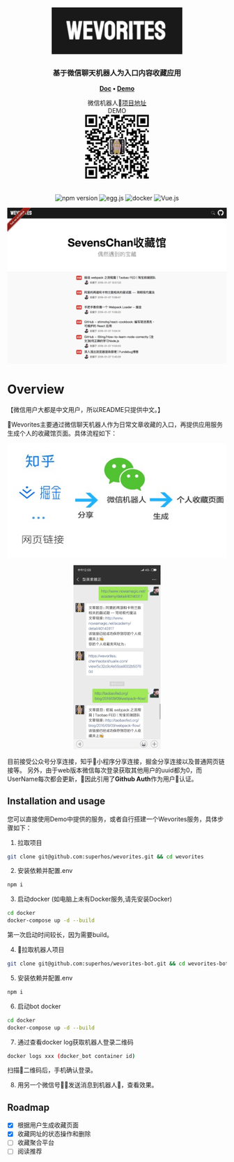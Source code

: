 <h1 align="center">
	<img
		width="300"
		alt="Wevorites"
		src="https://raw.githubusercontent.com/superhos/wevorites/master/doc/img/logo.jpg?sanitize=true">
</h1>

<h3 align="center">
	基于微信聊天机器人为入口内容收藏应用
</h3>

<p align="center">
	<strong>
		<a href="https://github.com/superhos/wevorites">Doc</a>
		•
		<a href="https://wevorites.chenhaotaishuaile.com/view/5c32c9c4e56ce8002b50760d">Demo</a>
	</strong>
</p>

<p align="center">
  <span>微信机器人</span><a href="https://github.com/superhos/wevorites-bot">项目地址</a>
  <br />
  <span>DEMO</span>
  <br />
  <img
		width="150"
		alt="The QRcode"
		src="https://raw.githubusercontent.com/superhos/wevorites/master/doc/img/code.jpg?sanitize=true">
</p>

<p align="center">
	<br>
	<img
		alt="npm version"
		src="https://img.shields.io/badge/npm-6.4.1-blue.svg">
	<img
		alt="egg.js"
		src="https://img.shields.io/badge/egg.js-2.2.1-green.svg">
	<img
		alt="docker"
		src="https://img.shields.io/badge/docker-18.06.0-orange.svg">
  <img
		alt="Vue.js"
		src="https://img.shields.io/badge/Vue.js-2.5.20-brightgreen.svg">
</p>

<p align="center">
	<img 	src="https://raw.githubusercontent.com/superhos/wevorites/master/doc/img/demo.jpg?sanitize=true" width="550">
</p>

# Overview

【微信用户大都是中文用户，所以README只提供中文。】

Wevorites主要通过微信聊天机器人作为日常文章收藏的入口，再提供应用服务生成个人的收藏馆页面。具体流程如下：

<p align="center">
	<img 	src="https://raw.githubusercontent.com/superhos/wevorites/master/doc/img/flow.jpeg?sanitize=true" width="550">
</p>

<p align="center">
	<img 	src="https://raw.githubusercontent.com/superhos/wevorites/master/doc/img/screen.jpeg?sanitize=true" width="200">
</p>

目前接受公众号分享连接，知乎小程序分享连接，掘金分享连接以及普通网页链接等。
另外，由于web版本微信每次登录获取其他用户的uuid都为0，而UserName每次都会更新，因此引用了**Github Auth**作为用户认证。

## Installation and usage

您可以直接使用Demo中提供的服务，或者自行搭建一个Wevorites服务，具体步骤如下：
1. 拉取项目
````bash
git clone git@github.com:superhos/wevorites.git && cd wevorites
````

2. 安装依赖并配置.env
````bash
npm i
````

3. 启动docker (如电脑上未有Docker服务,请先安装Docker)
````bash
cd docker
docker-compose up -d --build
````
第一次启动时间较长，因为需要build。

4. 拉取机器人项目
````bash
git clone git@github.com:superhos/wevorites-bot.git && cd wevorites-bot
````

5. 安装依赖并配置.env
````bash
npm i
````

6. 启动bot docker 
````bash
cd docker
docker-compose up -d --build
````

7. 通过查看docker log获取机器人登录二维码
````bash
docker logs xxx (docker_bot container id)
````
扫描二维码后，手机确认登录。

8. 用另一个微信号发送消息到机器人，查看效果。

## Roadmap

- [x] 根据用户生成收藏页面
- [x] 收藏网址的状态操作和删除
- [ ] 收藏聚合平台
- [ ] 阅读推荐